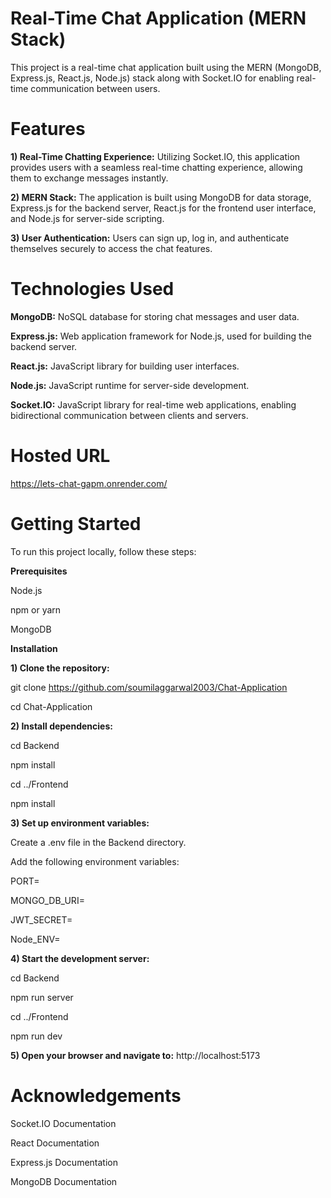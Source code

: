 # Real-Time Chat Application (MERN Stack)

This project is a real-time chat application built using the MERN (MongoDB, Express.js, React.js, Node.js) stack along with Socket.IO for enabling real-time communication between users.

# Features
**1) Real-Time Chatting Experience:** Utilizing Socket.IO, this application provides users with a seamless real-time chatting experience, allowing them to exchange messages instantly.

**2) MERN Stack:** The application is built using MongoDB for data storage, Express.js for the backend server, React.js for the frontend user interface, and Node.js for server-side scripting.

**3) User Authentication:** Users can sign up, log in, and authenticate themselves securely to access the chat features.

# Technologies Used

**MongoDB:** NoSQL database for storing chat messages and user data.

**Express.js:** Web application framework for Node.js, used for building the backend server.

**React.js:** JavaScript library for building user interfaces.

**Node.js:** JavaScript runtime for server-side development.

**Socket.IO:** JavaScript library for real-time web applications, enabling bidirectional communication between clients and servers.

# Hosted URL
https://lets-chat-gapm.onrender.com/

# Getting Started
To run this project locally, follow these steps:

**Prerequisites**

Node.js

npm or yarn

MongoDB

**Installation**

**1) Clone the repository:**

git clone https://github.com/soumilaggarwal2003/Chat-Application

cd Chat-Application

**2) Install dependencies:**

cd Backend

npm install

cd ../Frontend

npm install

**3) Set up environment variables:**

Create a .env file in the Backend directory.

Add the following environment variables:

PORT=

MONGO_DB_URI=

JWT_SECRET= 

Node_ENV=

**4) Start the development server:**

cd Backend

npm run server

cd ../Frontend

npm run dev

**5) Open your browser and navigate to:** http://localhost:5173

# Acknowledgements

Socket.IO Documentation

React Documentation

Express.js Documentation

MongoDB Documentation
